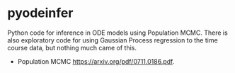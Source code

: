 pyodeinfer
==========

Python code for inference in ODE models using Population MCMC. There
is also exploratory code for using Gaussian Process regression to
the time course data, but nothing much came of this.

- Population MCMC https://arxiv.org/pdf/0711.0186.pdf.
